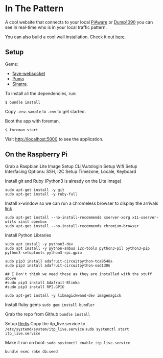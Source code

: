# In The Pattern

A cool website that connects to your local [PiAware](https://flightaware.com/adsb/piaware/build) or [Dump1090](https://github.com/antirez/dump1090) you can see in real-time who is in your local traffic pattern.

You can also build a cool wall installation. Check it out [here](https://www.inthepattern.net).

## Setup

Gems:
 - [faye-websocket](https://github.com/faye/faye-websocket-ruby)
 - [Puma](https://github.com/puma/puma)
 - [Sinatra](https://github.com/sinatra/sinatra).
 
To install all the dependencies, run:

```
$ bundle install
```

Copy `.env.sample` to `.env` to get started.

Boot the app with foreman.

```
$ foreman start
```

Visit <http://localhost:5000> to see the application.

## On the Raspberry Pi
Grab a Raspbian Lite Image
Setup CLI/Autologin
Setup Wifi
Setup Interfacing Options: SSH, I2C
Setup Timezone, Locale, Keyboard

Install git and Ruby (Python3 is already on the Lite Image)
```
sudo apt-get install -y git
sudo apt-get install -y ruby-full
```

Install x-window so we can run a chromeless browser to display the arrivals [link](https://die-antwort.eu/techblog/2017-12-setup-raspberry-pi-for-kiosk-mode/)
```
sudo apt-get install --no-install-recommends xserver-xorg x11-xserver-utils xinit openbox
sudo apt-get install --no-install-recommends chromium-browser

```

Install Python Libraries
```
sudo apt install -y python3-dev
sudo apt install -y python-smbus i2c-tools python3-pil python3-pip python3-setuptools python3-rpi.gpio
   
sudo pip3 install adafruit-circuitpython-tca9548a
sudo pip3 install adafruit-circuitpython-ssd1306

## I Don't think we need these as they are installed with the stuff above
#sudo pip3 install Adafruit-Blinka
#sudo pip3 install RPI.GPIO

sudo apt-get install -y libmagickwand-dev imagemagick
```
   
Install Ruby gems
`sudo gem install bundler`

Grab the repo from Github
`bundle install`


Setup [Redis](https://habilisbest.com/install-redis-on-your-raspberrypi)
Copy the itp_live.service to `/etc/systemd/system/itp_live.service`
`sudo systemctl start itp_live.service`

Make it run on boot:
`sudo systemctl enable itp_live.service`


`bundle exec rake db:seed`

